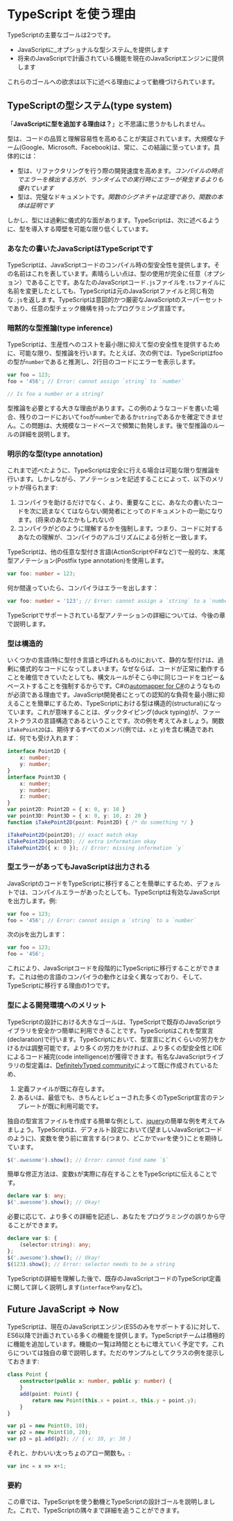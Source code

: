 # TypeScript を使う理由

TypeScriptの主要なゴールは2つです。

* JavaScriptに_オプショナルな型システム_を提供します
* 将来のJavaScriptで計画されている機能を現在のJavaScriptエンジンに提供します

これらのゴールへの欲求は以下に述べる理由によって動機づけられています。

## TypeScriptの型システム\(type system\)

「**JavaScriptに型を追加する理由は？**」と不思議に思うかもしれません。

型は、コードの品質と理解容易性を高めることが実証されています。大規模なチーム\(Google、Microsoft、Facebook\)は、常に、この結論に至っています。具体的には：

* 型は、リファクタリングを行う際の開発速度を高めます。_コンパイルの時点でエラーを検出する方が、ランタイムでの実行時にエラーが発生するよりも優れています_
* 型は、完璧なドキュメントです。_関数のシグネチャは定理であり、関数の本体は証明です_

しかし、型には過剰に儀式的な面があります。TypeScriptは、次に述べるように、型を導入する障壁を可能な限り低くしています。

### あなたの書いたJavaScriptはTypeScriptです

TypeScriptは、JavaScriptコードのコンパイル時の型安全性を提供します。その名前はこれを表しています。素晴らしい点は、型の使用が完全に任意（オプション）であることです。あなたのJavaScriptコード`.js`ファイルを`.ts`ファイルに名前を変更したとしても、TypeScriptは元のJavaScriptファイルと同じ有効な`.js`を返します。TypeScriptは意図的かつ厳密なJavaScriptのスーパーセットであり、任意の型チェック機構を持ったプログラミング言語です。

### 暗黙的な型推論\(type inference\)

TypeScriptは、生産性へのコストを最小限に抑えて型の安全性を提供するために、可能な限り、型推論を行います。たとえば、次の例では、TypeScriptはfooの型が`number`であると推測し、2行目のコードにエラーを表示します。

```typescript
var foo = 123;
foo = '456'; // Error: cannot assign `string` to `number`

// Is foo a number or a string?
```

型推論を必要とする大きな理由があります。この例のようなコードを書いた場合、残りのコードにおいて`foo`が`number`であるか`string`であるかを確定できません。この問題は、大規模なコードベースで頻繁に勃発します。後で型推論のルールの詳細を説明します。

### 明示的な型\(type annotation\)

これまで述べたように、TypeScriptは安全に行える場合は可能な限り型推論を行います。しかしながら、アノテーションを記述することによって、以下のメリットが得られます:

1. コンパイラを助けるだけでなく、より、重要なことに、あなたの書いたコードを次に読まなくてはならない開発者にとってのドキュメントの一助になります。\(将来のあなたかもしれない!\)
2. コンパイラがどのように理解するかを強制します。つまり、コードに対するあなたの理解が、コンパイラのアルゴリズムによる分析と一致します。

TypeScriptは、他の任意な型付き言語\(ActionScriptやF\#など\)で一般的な、末尾型アノテーション\(Postfix type annotation\)を使用します。

```typescript
var foo: number = 123;
```

何か間違っていたら、コンパイラはエラーを出します：

```typescript
var foo: number = '123'; // Error: cannot assign a `string` to a `number`
```

TypeScriptでサポートされている型アノテーションの詳細については、今後の章で説明します。

### 型は構造的

いくつかの言語\(特に型付き言語と呼ばれるもの\)において、静的な型付けは、過剰に儀式的なコードになってしまいます。なぜならば、コードが正常に動作することを確信できていたとしても、構文ルールがそこら中に同じコードをコピー＆ペーストすることを強制するからです。C\#の[automapper for C\#](http://automapper.org/)のようなものが必須である理由です。JavaScript開発者にとっての認知的な負荷を最小限に抑えることを簡単にするため、TypeScriptにおける型は構造的\(structural\)になっています。これが意味することは、ダックタイピング\(duck typing\)が、ファーストクラスの言語構造であるということです。次の例を考えてみましょう。関数`iTakePoint2D`は、期待するすべてのメンバ\(例では、`x`と `y`\)を含む構造であれば、何でも受け入れます：

```typescript
interface Point2D {
    x: number;
    y: number;
}
interface Point3D {
    x: number;
    y: number;
    z: number;
}
var point2D: Point2D = { x: 0, y: 10 }
var point3D: Point3D = { x: 0, y: 10, z: 20 }
function iTakePoint2D(point: Point2D) { /* do something */ }

iTakePoint2D(point2D); // exact match okay
iTakePoint2D(point3D); // extra information okay
iTakePoint2D({ x: 0 }); // Error: missing information `y`
```

### 型エラーがあってもJavaScriptは出力される

JavaScriptのコードをTypeScriptに移行することを簡単にするため、デフォルトでは、コンパイルエラーがあったとしても、TypeScriptは有効なJavaScriptを出力します。例:

```typescript
var foo = 123;
foo = '456'; // Error: cannot assign a `string` to a `number`
```

次のjsを出力します：

```typescript
var foo = 123;
foo = '456';
```

これにより、JavaScriptコードを段階的にTypeScriptに移行することができます。これは他の言語のコンパイラの動作とは全く異なっており、そして、TypeScriptに移行する理由の1つです。

### 型による開発環境へのメリット

TypeScriptの設計における大きなゴールは、TypeScriptで既存のJavaScriptライブラリを安全かつ簡単に利用できることです。TypeScriptはこれを型宣言\(declaration\)で行います。TypeScriptにおいて、型宣言にどれくらいの労力をかけるかは調整可能です。より多くの労力をかければ、より多くの型安全性とIDEによるコード補完\(code intelligence\)が獲得できます。有名なJavaScriptライブラリの型定義は、[DefinitelyTyped community](https://github.com/borisyankov/DefinitelyTyped)によって既に作成されているため、

1. 定義ファイルが既に存在します。
2. あるいは、最低でも、きちんとレビューされた多くのTypeScript宣言のテンプレートが既に利用可能です。

独自の型宣言ファイルを作成する簡単な例として、[jquery](https://jquery.com/)の簡単な例を考えてみましょう。TypeScriptは、デフォルト設定において\(望ましいJavaScriptコードのように\)、変数を使う前に宣言する\(つまり、どこかで`var`を使う\)ことを期待しています。

```typescript
$('.awesome').show(); // Error: cannot find name `$`
```

簡単な修正方法は、変数`$`が実際に存在することをTypeScriptに伝えることです。

```typescript
declare var $: any;
$('.awesome').show(); // Okay!
```

必要に応じて、より多くの詳細を記述し、あなたをプログラミングの誤りから守ることができます。

```typescript
declare var $: {
    (selector:string): any;
};
$('.awesome').show(); // Okay!
$(123).show(); // Error: selector needs to be a string
```

TypeScriptの詳細を理解した後で、既存のJavaScriptコードのTypeScript定義に関して詳しく説明します\(`interface`や`any`など\)。

## Future JavaScript =&gt; Now

TypeScriptは、現在のJavaScriptエンジン\(ES5のみをサポートする\)に対して、ES6以降で計画されている多くの機能を提供します。TypeScriptチームは積極的に機能を追加しています。機能の一覧は時間とともに増えていく予定です。これらについては独自の章で説明します。ただのサンプルとしてクラスの例を提示しておきます:

```typescript
class Point {
    constructor(public x: number, public y: number) {
    }
    add(point: Point) {
        return new Point(this.x + point.x, this.y + point.y);
    }
}

var p1 = new Point(0, 10);
var p2 = new Point(10, 20);
var p3 = p1.add(p2); // { x: 10, y: 30 }
```

それと、かわいい太っちょのアロー関数も。:

```typescript
var inc = x => x+1;
```

### 要約

この章では、TypeScriptを使う動機とTypeScriptの設計ゴールを説明しました。これで、TypeScriptの隅々まで詳細を追うことができます。

